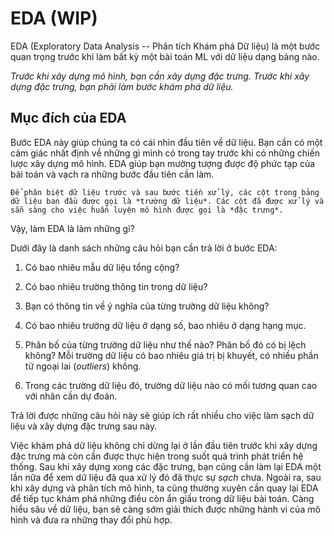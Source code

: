 # EDA (WIP)

EDA (Exploratory Data Analysis -- Phân tích Khám phá Dữ liệu) là một bước quan trọng trước khi làm bất kỳ một bài toán ML với dữ liệu dạng bảng nào.

*Trước khi xây dựng mô hình, bạn cần xây dựng đặc trưng. Trước khi xây dựng đặc trưng, bạn phải làm bước khám phá dữ liệu.*

## Mục đích của EDA

Bước EDA này giúp chúng ta có cái nhìn đầu tiên về dữ liệu.
Bạn cần có một cảm giác nhất định về những gì mình có trong tay trước khi có những chiến lược xây dựng mô hình.
EDA giúp bạn mường tượng được độ phức tạp của bài toán và vạch ra những bước đầu tiên cần làm.

```{note}
Để phân biệt dữ liệu trước và sau bước tiền xử lý, các cột trong bảng dữ liệu ban đầu được gọi là *trường dữ liệu*. Các cột đã được xử lý và sẵn sàng cho việc huấn luyện mô hình được gọi là *đặc trưng*.
```

Vậy, làm EDA là làm những gì?

Dưới đây là danh sách những câu hỏi bạn cần trả lời ở bước EDA:

1. Có bao nhiêu mẫu dữ liệu tổng cộng?

2. Có bao nhiêu trường thông tin trong dữ liệu?

3. Bạn có thông tin về ý nghĩa của từng trường dữ liệu không?

4. Có bao nhiêu trường dữ liệu ở dạng số, bao nhiêu ở dạng hạng mục.

5. Phân bố của từng trường dữ liệu như thế nào? Phân bố đó có bị lệch không? Mỗi trường dữ liệu có bao nhiêu giá trị bị khuyết, có nhiều phần tử ngoại lai (_outliers_) không.

6. Trong các trường dữ liệu đó, trường dữ liệu nào có mối tương quan cao với nhãn cần dự đoán.

Trả lời được những câu hỏi này sẽ giúp ích rất nhiều cho việc làm sạch dữ liệu và xây dựng đặc trưng sau này.

Việc khám phá dữ liệu không chỉ dừng lại ở lần đầu tiên trước khi xây dựng đặc trưng mà còn cần được thực hiện trong suốt quá trình phát triển hệ thống.
Sau khi xây dựng xong các đặc trưng, bạn cũng cần làm lại EDA một lần nữa để xem dữ liệu đã qua xử lý đó đã thực sự _sạch_ chưa.
Ngoài ra, sau khi xây dựng và phân tích mô hình, ta cũng thường xuyên cần quay lại EDA để tiếp tục khám phá những điều còn ẩn giấu trong dữ liệu bài toán. Càng hiểu sâu về dữ liệu, bạn sẽ càng sớm giải thích được những hành vi của mô hình và đưa ra những thay đổi phù hợp.